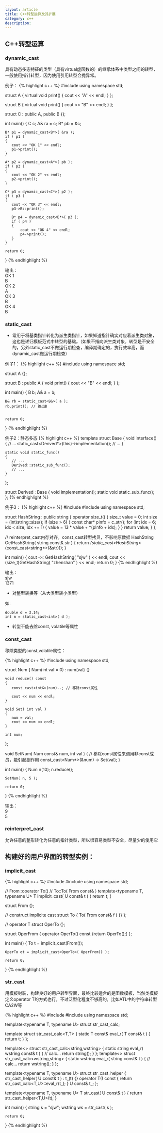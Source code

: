 ```yaml
---
layout: article
title: C++转型运算及其扩展
category: c++
description: 
---
```


## C++转型运算

### dynamic_cast

具有动态多态特征的类型（具有virtual虚函数的）的继承体系中类型之间的转型，一般使用指针转型，因为使用引用转型会抛异常。

例子：
{% highlight c++ %}
#include <iostream>
using namespace std;
 
struct A
{
    virtual void print() { cout << "A" << endl; }
};
 
struct B
{
    virtual void print() { cout << "B" << endl; }
};
 
struct C : public A, public B
{};
 
int main()
{
    C c;
    A& ra = c;
    B* pb = &c;
 
    B* p1 = dynamic_cast<B*>( &ra );
    if ( p1 )
    {
       cout << "OK 1" << endl;
       p1->print();
    }
 
    A* p2 = dynamic_cast<A*>( pb );
    if ( p2 )
    {
       cout << "OK 2" << endl;
       p2->print();
    }
 
    C* p3 = dynamic_cast<C*>( p2 );
    if ( p3 )
    {
       cout << "OK 3" << endl;
       p3->B::print();
 
       B* p4 = dynamic_cast<B*>( p3 );
       if ( p4 )
       {
           cout << "OK 4" << endl;
           p4->print();
       }
    }
 
    return 0;
}
{% endhighlight %}

输出：  
OK 1  
B  
OK 2  
A  
OK 3  
B  
OK 4  
B  
 
### static_cast

- 常用于将基类指针转化为派生类指针，如果知道指针确实对应着派生类对象，这也是递归模板范式中转型的基础。（如果不指向派生类对象，转型是不安全的，另外static_cast不做运行期检查，编译期确定的，执行效率高，而dynamic_cast做运行期检查）

例子1：
{% highlight c++ %}
#include <iostream>
using namespace std;
 
struct A {};
 
struct B : public A
{
    void print() { cout << "B" << endl; }
};
 
int main()
{
    B b;
    A& a = b;
 
    B& rb = static_cast<B&>( a );
    rb.print(); // 输出B
 
 
    return 0;
}
{% endhighlight %}
 
例子2：静态多态
{% highlight c++ %}
template <class Derived>
struct Base
{
    void interface()
    {
       // ...
       static_cast<Derived*>(this)->implementation();
       // ...
    }
 
    static void static_func()
    {
       // ...
       Derived::static_sub_func();
       // ...
    }
};
 
struct Derived : Base<Derived>
{
    void implementation();
    static void static_sub_func();
};
{% endhighlight %}

例子3：
{% highlight c++ %}
#include <iostream>
#include <string>
using namespace std;
 
struct HashString : public string
{
    operator size_t()
    {
       size_t value = 0;
       int size  = (int)string::size();
       if (size > 6)
       {
           const char* pInfo = c_str();
           for (int idx = 6; idx < size; idx += 1)
           {
              value = 13 * value + *(pInfo + idx);
           }
       }
       return value;
    }
};
 
// reinterpret_cast内存对齐，const_cast转型拷贝，不影响原数据
HashString GetHashString( string const& str )
{
    return *(static_cast<HashString*>(const_cast<string*>(&str)));
}
 
int main()
{
    cout << GetHashString( "sjw" ) << endl;
    cout << (size_t)GetHashString( "zhenshan" ) << endl;
    return 0;
}
{% endhighlight %}

输出：  
sjw  
1371  
 
 
- 对整型转换等（从大类型转小类型）

如:

~~~~
double d = 3.14;
int n = static_cast<int>( d );
~~~~
 
- 转型不能去除const, volatile等属性
 
### const_cast

移除类型的const,volatile属性：

{% highlight c++ %}
#include <iostream>
using namespace std;
 
struct Num
{
    Num(int val = 0) : num(val) {}
 
    void reduce() const
    {
       const_cast<int&>(num)--; // 移除const属性
 
       cout << num << endl;
    }
 
    void Set( int val )
    {
       num = val;
       cout << num << endl;
    }
 
    int num;
};
 
void SetNum( Num const& num, int val )
{
    // 移除const属性来调用非const成员，能引起副作用
    const_cast<Num*>(&num) -> Set(val); }
 
int main()
{
    Num n(10);
    n.reduce();
 
    SetNum( n, 5 );
 
    return 0;
}
{% endhighlight %}

输出：  
9  
5  
 
### reinterpret_cast

允许任意的整形转化为任意的指针类型，所以很容易类型不安全，尽量少的使用它
 
 
## 构建好的用户界面的转型实例：

### implicit_cast

{% highlight c++ %}
#include <iostream>
#include <string>
using namespace std;
 
 
// From::operator To()
// To::To( From const& )
template<typename T, typename U>
T implicit_cast( U const& t )
{
    return t;
}
 
struct From {};
 
// construct implicite cast
struct To
{
    To( From const& f ) {}
};
 
// operator T
struct OperTo {};
 
struct OperFrom
{
    operator OperTo() const {return OperTo();}
};
 
int main()
{
    To t = implicit_cast<To>(From());
 
    OperTo ot = implicit_cast<OperTo>( OperFrom() );
 
    return 0;
}
{% endhighlight %}
 
### str_cast

用模板封装，构建良好的用户转型界面，最终比较适合的是函数模板，当然类模板定义operator T的方式也行，不过泛型化程度不够高的，比如ATL中的字符串转型CA2W等

{% highlight c++ %}
#include <iostream>
#include <string>
using namespace std;
 
template<typename T, typename U>
struct str_cast_calc;
 
template<typename T>
struct str_cast_calc<T,T>
{
    static T const& eval_r( T const& t )
    {
       return t;
    }
};
 
template<>
struct str_cast_calc<string,wstring>
{
    static string eval_r( wstring const& t )
    {
       // calc...
       return string();
    }
};
template<>
struct str_cast_calc<wstring,string>
{
    static wstring eval_r( string const& t )
    {
       // calc...
       return wstring();
    }
};
 
template<typename T, typename U>
struct str_cast_helper
{
    str_cast_helper( U const& t ) : t_(t)
    {}
    operator T() const
    {
       return str_cast_calc<T,U>::eval_r(t_);
    }
    U const& t_;
};
 
template<typename T, typename U>
T str_cast( U const& t )
{
    return str_cast_helper<T,U>(t);
}
 
 
int main()
{
    string s = "sjw";
    wstring ws = str_cast<wstring>( s );
 
    return 0;
}
{% endhighlight %}